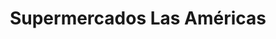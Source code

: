 ---
title: "Supermercados Las Américas"
url: /tulsa/supermercados-las-americas/
shop: supermarket
---